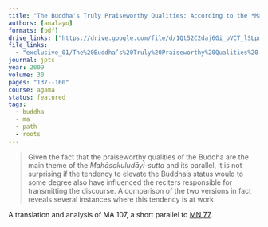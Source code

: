 ```yaml
---
title: "The Buddha's Truly Praiseworthy Qualities: According to the *Mahāsakuludāyi-sutta* and Its Chinese Parallel"
authors: [analayo]
formats: [pdf]
drive_links: ["https://drive.google.com/file/d/1Qt52C2daj6Gi_pVCT_lSLpmZA6n6tHbC/view?usp=drivesdk"]
file_links:
  - "exclusive_01/The%20Buddha’s%20Truly%20Praiseworthy%20Qualities%20-%20Bhikkhu%20Analayo.pdf"
journal: jpts
year: 2009
volume: 30
pages: "137--160"
course: agama
status: featured
tags:
  - buddha
  - ma
  - path
  - roots
---
```


> Given the fact that the praiseworthy qualities of the Buddha are the main theme of the *Mahāsakuludāyi-sutta* and its parallel, it is not surprising if the tendency to elevate the Buddha’s status would to some degree also have influenced the reciters responsible for transmitting the discourse. A comparison of the two versions in fact reveals several instances where this tendency is at work

A translation and analysis of MA 107, a short parallel to [MN 77](/content/canon/mn77).
